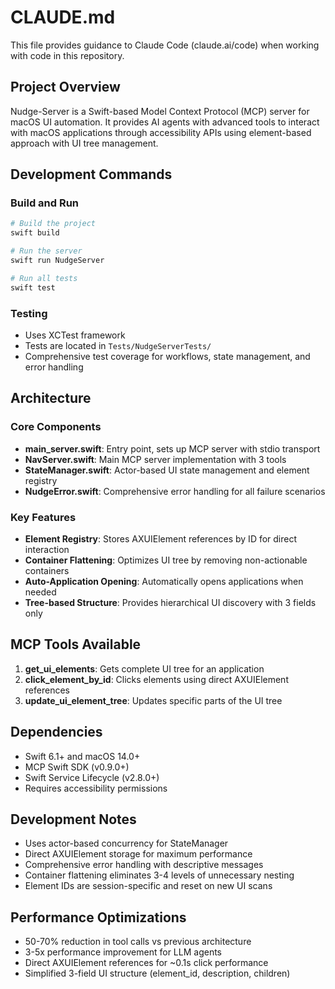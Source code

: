 # CLAUDE.md

This file provides guidance to Claude Code (claude.ai/code) when working with code in this repository.

## Project Overview

Nudge-Server is a Swift-based Model Context Protocol (MCP) server for macOS UI automation. It provides AI agents with advanced tools to interact with macOS applications through accessibility APIs using element-based approach with UI tree management.

## Development Commands

### Build and Run
```bash
# Build the project
swift build

# Run the server
swift run NudgeServer

# Run all tests
swift test
```

### Testing
- Uses XCTest framework
- Tests are located in `Tests/NudgeServerTests/`
- Comprehensive test coverage for workflows, state management, and error handling

## Architecture

### Core Components
- **main_server.swift**: Entry point, sets up MCP server with stdio transport
- **NavServer.swift**: Main MCP server implementation with 3 tools
- **StateManager.swift**: Actor-based UI state management and element registry
- **NudgeError.swift**: Comprehensive error handling for all failure scenarios

### Key Features
- **Element Registry**: Stores AXUIElement references by ID for direct interaction
- **Container Flattening**: Optimizes UI tree by removing non-actionable containers
- **Auto-Application Opening**: Automatically opens applications when needed
- **Tree-based Structure**: Provides hierarchical UI discovery with 3 fields only

## MCP Tools Available

1. **get_ui_elements**: Gets complete UI tree for an application
2. **click_element_by_id**: Clicks elements using direct AXUIElement references
3. **update_ui_element_tree**: Updates specific parts of the UI tree

## Dependencies

- Swift 6.1+ and macOS 14.0+
- MCP Swift SDK (v0.9.0+)
- Swift Service Lifecycle (v2.8.0+)
- Requires accessibility permissions

## Development Notes

- Uses actor-based concurrency for StateManager
- Direct AXUIElement storage for maximum performance
- Comprehensive error handling with descriptive messages
- Container flattening eliminates 3-4 levels of unnecessary nesting
- Element IDs are session-specific and reset on new UI scans

## Performance Optimizations

- 50-70% reduction in tool calls vs previous architecture
- 3-5x performance improvement for LLM agents
- Direct AXUIElement references for ~0.1s click performance
- Simplified 3-field UI structure (element_id, description, children)